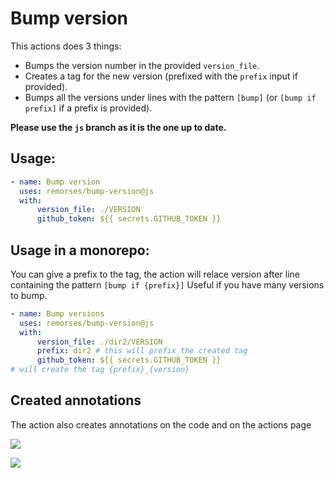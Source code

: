 # Bump version

This actions does 3 things:
- Bumps the version number in the provided `version_file`.
- Creates a tag for the new version (prefixed with the `prefix` input if provided).
- Bumps all the versions under lines with the pattern `[bump]` (or `[bump if prefix]` if a prefix is provided).

**Please use the `js` branch as it is the one up to date.**

## Usage:

```yaml
- name: Bump version
  uses: remorses/bump-version@js
  with:
      version_file: ./VERSION
      github_token: ${{ secrets.GITHUB_TOKEN }}
```

## Usage in a monorepo:

You can give a prefix to the tag, the action will relace version after line containing the pattern `[bump if {prefix}]`
Useful if you have many versions to bump.

```yaml
- name: Bump versions
  uses: remorses/bump-version@js
  with:
      version_file: ./dir2/VERSION
      prefix: dir2 # this will prefix the created tag
      github_token: ${{ secrets.GITHUB_TOKEN }}
# will create the tag {prefix}_{version}
```

## Created annotations

The action also creates annotations on the code and on the actions page

![](https://raw.githubusercontent.com/remorses/bump-version/js/.github/1.png)

![](https://raw.githubusercontent.com/remorses/bump-version/js/.github/2.png)
